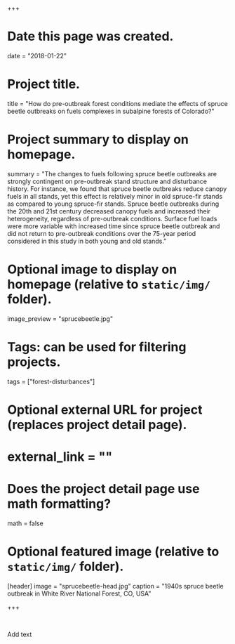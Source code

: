 +++
# Date this page was created.
date = "2018-01-22"

# Project title.
title = "How do pre-outbreak forest conditions mediate the effects of spruce beetle outbreaks on fuels complexes in subalpine forests of Colorado?"

# Project summary to display on homepage.
summary = "The changes to fuels following spruce beetle outbreaks are strongly contingent on pre-outbreak stand structure and disturbance history. For instance, we found that spruce beetle outbreaks reduce canopy fuels in all stands, yet this effect is relatively minor in old spruce-fir stands as compared to young spruce-fir stands. Spruce beetle outbreaks during the 20th and 21st century decreased canopy fuels and increased their heterogeneity, regardless of pre-outbreak conditions. Surface fuel loads were more variable with increased time since spruce beetle outbreak and did not return to pre-outbreak conditions over the 75-year period considered in this study in both young and old stands."

# Optional image to display on homepage (relative to `static/img/` folder).
image_preview = "sprucebeetle.jpg"

# Tags: can be used for filtering projects.
tags = ["forest-disturbances"]

# Optional external URL for project (replaces project detail page).
# external_link = ""

# Does the project detail page use math formatting?
math = false

# Optional featured image (relative to `static/img/` folder).
[header]
image = "sprucebeetle-head.jpg"
caption = "1940s spruce beetle outbreak in White River National Forest, CO, USA"

+++

&nbsp;

Add text
